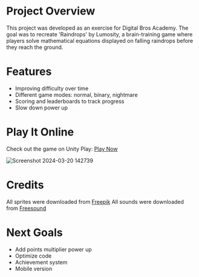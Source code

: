 # Project Overview
This project was developed as an exercise for Digital Bros Academy. The goal was to recreate 'Raindrops' by Lumosity, a brain-training game where players solve mathematical equations displayed on falling raindrops before they reach the ground.

# Features
* Improving difficulty over time
* Different game modes: normal, binary, nightmare
* Scoring and leaderboards to track progress
* Slow down power up

# Play It Online
Check out the game on Unity Play: [Play Now](https://play.unity.com/mg/other/build-1-1-webgl)

![Screenshot 2024-03-20 142739](https://github.com/diegogurr/RaindropsRemake/assets/15808019/f7ef812b-5899-4d45-8aec-00787cda4c5e)

# Credits
All sprites were downloaded from [Freepik](https://www.freepik.com/)
All sounds were downloaded from [Freesound](https://www.freesound.org/)

# Next Goals
* Add points multiplier power up
* Optimize code
* Achievement system
* Mobile version

